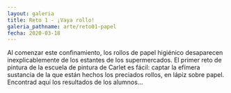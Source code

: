 ```yaml
---
layout: galeria
title: Reto 1 - ¡Vaya rollo!
galeria_pathname: arte/reto01-papel
fecha: 2020-03-18
---
```


Al comenzar este confinamiento, los rollos de papel higiénico desaparecen inexplicablemente de los estantes de los supermercados. El primer reto de pintura de la escuela de pintura de Carlet es fácil: captar la efímera sustancia de la que están hechos los preciados rollos, en lápiz sobre papel. Encontrad aquí los resultados de los alumnos...

